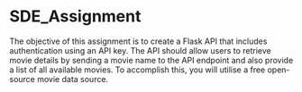 # SDE_Assignment
The objective of this assignment is to create a Flask API that includes authentication using an API key. The API should allow users to retrieve movie details by sending a movie name to the API endpoint and also provide a list of all available movies. To accomplish this, you will utilise a free open-source movie data source.
